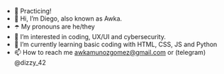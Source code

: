 - 👹 Practicing!
- 👋 Hi, I’m Diego, also known as Awka.
- ☂️ My pronouns are he/they
- 👀 I’m interested in coding, UX/UI and cybersecurity.
- 🌱 I’m currently learning basic coding with HTML, CSS, JS and Python
- 📫 How to reach me awkamunozgomez@gmail.com or (telegram) @dizzy_42
